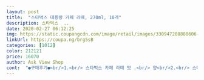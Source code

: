 ```yaml
---
layout: post 
title:  "스타벅스 대용량 카페 라떼, 270ml, 10개" 
description: 스타벅스  ..
date: 2020-02-27 06:12:25 
img: https://static.coupangcdn.com/image/retail/images/330947208880606-edcf8add-bd79-4d15-ab78-aca4c5d67662.jpg 
linkUrl: https://coupa.ng/brg5sB 
categories: [1012] 
color: 212121 
price: 16070 
author: Ask View Shop 
cont:  "●구매후기●<br/>1.<br/> 스타벅스 카페 라떼 맛 .<br/> 양<br/>2.<br/> 스타벅스 카페 라떼 특이점<br/>270 ML ( 양 ) 적지 않은 양이라 하나 먹으면 피곤이 사라지고<br/>===========================================================<br/>TIP ( 팁 ) 짱짱하게 빨대 꼽는곳 화살표 했습니다 ^^<br/>——————————————————————————<br/>• 고카페인 • 많이 먹으면 어지럽고 .<br/> 심장이 아플수도 있습니다<br/>• 남녀노소 매우 좋아하고 1위 커피 브랜드 “스타벅스”<br/>• 스타벅스 커피로 아주 유명하고 말많은 기업이에요 !!<br/>❤️ 스타벅스 대용량 카페 라떼 270ML X 10개 ❤️<br/>❤️ 스타벅스 카페 라떼 270ML X 10개 ❤️<br/>공식으로 사용하는 ‘서울우유’ 카페 라떼 안에 들어있어요 !!<br/>구매 이유 : 여행갈때 커피 먹어서 냉장고 채울려고<br/>구매 이유 : 코로나19 때문에 스타벅스 커피 못먹어서<br/>구매에 도움이 되셨으면 도움이 돼요 꼭 ~ 꼭 부탁 드립니다 ^^<br/>구매에 도움이 되셨으면 도움이 되요 부탁 드립니다 ^^<br/>구매하는데 참고하셔서 좋은 구매하시기 바랍니다<br/>그래도 전 지금 둘째 케어한다고 주부놀이(?) 하기 때문에 신랑이 많이 먹어야죠 ㅎ 일허지 않은자 먹지도 말라!! 라는 말이 있지 않습니까!!  신랑도 먹게 해줘야죠!!! 맛은 역쉬나 맛있습니다.<br/><br/>기분도 좋아지면서 피곤도 사라지고 아주 좋아요<br/>눼 .<br/>.<br/> 그럴수도 있고 저럴수도 있고 사람은 원래 이해가 안되는 동물입니돠!! 내가 나도 이해 못하는데 다른 사람이 이해해주길 바라지도 말고 바라면 안되겠쬬잉!! 이건희 아들딸로 태어나지 않은 이상  누구나 몇백원이라도 더 싸게 사면 좋아할수 있습니돠;;<br/>동네 돌아다니면 스타벅스 매장 아주 많아서 자주 먹는데<br/>똑같이 맛있고 양도 많으면서 저렴하고 너무 좋은 선택 입니다 !!<br/>부실하지도 않고 튼튼해서 끊어지는 걱정 안해서 좋아요 ^_^<br/>빨대 냄새도 심하게 나고 먹다가 음료가 새서 매우 불쾌 했는데<br/>솔직하게 작성하는 구매후기입니다.<br/><br/>스벅 커피가 가격이 많이 저렴해져서 재구매했습니다.<br/> 그래봤자 몇백원 차인데 주부님들  공감하시겠지만;;; 몇백원 몇십원 차이로 조금이라도 좀더 저렴히 사면 굉장히 기쁩니다.<br/> ㅡ.<br/>ㅡㅋ (저만 그런가요?) 몇십원 몇백원 내린 금액에 샀다고 좋아하는거 욕하시는 분도 있을껍니다.<br/><br/>스타벅스 브랜드 ❗️<br/>스타벅스 카페 라떼 + 샌드위치 하나 먹으면<br/>스타벅스 카페 라떼 + 초코칩 2개 먹으면<br/>스타벅스 카페 라떼 부드럽고 매우 고소하면서 매장에서 먹는거와<br/>스타벅스 카페 라떼 원유 40% 엄청 많이 첨가 되있고 매장에서<br/>스타벅스 카페 라떼 제품은 빨대도 초록색 예전 매장에서<br/>스타벅스 카페 라떼 주문해서 먹습니다 ^^<br/>스타벅스 카페 라떼는 빨대도 초록색으로 개성있고 냄새 안나고<br/>아마 안 먹어본분들 없겠지만.<br/> 커피 좋아하면 스벅 컵커피가 제일 맛있으니 가격 저렴할때 먹는게 남는거쥬!!!<br/>아주 맛있어요 ^^ 스타벅스 카페 라떼는 원유가 40% 많이<br/>아주 어쩌다가 기분 전환겸 나도 스벅 커피 먹는다 하고 자랑질(?)할겸 가끔 사 먹는데 신랑은 커피 매니아라 이 세상에 모든 커피는 다 먹을 기세입니다.<br/><br/>아침으로 때울수 있고 디저트로 먹어도 안 .<br/> 성 .<br/> 맞 .<br/> 춤 입니다 !!<br/>아침으로 먹을수 있고 디저트로 먹어도 안성맞춤 이에요<br/>양도 270ML 적은양은 아니라서 하나 먹으면 카페인 충전되고<br/>어느분 품평에서 본거 같숩니다.<br/> 사고 나서 몇백원 가격 내렸다고 분개 하는거 양심도 없다고 이해 안된다고  .<br/>.<br/><br/>언제 들어올지 모르고 가격도 지금 착한 상태 입니다❗️<br/>예전에 그그... <br/> 화려한 한복패션 같은 이미지에서 원래대로 돌아왔군요.<br/> 한복패션으로 바뀌고 반응이 안 좋은건지 한때 반짝 리미티드인지 모르지만 머 이게 중요한건 아니죠 !!<br/>예전에 한복패션도 좋았지만 원조이미지가  역쉬 좋네요.<br/> ㅎ 진짜 스벅커피 먹는기뷴.<br/> 전 원래 커피 안 좋아하고 먹으면 배가 부글부글 합니다.<br/><br/>요즘 잠이 잘오고 일에 집중이 안되서 계속 먹는데 고카페인 이라<br/>유통 기한 : 2020.<br/>06.<br/>04<br/>유통기한 : 2020.<br/>06.<br/>12 ( 엄청 길죠 ?? )<br/>이 커피도 아마도 메이비 신랑이 다 먹어치울겁니다 ;;; 전 하나를 가지고 삼일은 먹거등요 <br/> -_<br/> -!!   커피를 잘 먹는 사람이 이때는 부럽습니다.<br/> 귀한 내 커피가 신랑의 뱃속으로 자꾸 자꾸 사라지는데 속상헙니다;;;<br/>이상하게 집에서 원두 내려서 라떼 해먹어도 되는데;;;  요 ~ 스벅 컵커피가 더더 맛있다는 사실입니다   픔절이 잘 되니 품절되기 전에 사는것도 일이네요 !!<br/>이해 안되면 그냥 그런가보다 하면 됩니다!!  처음에 가격이 올랐다가 한번 내리더만 계속 내림세네여.<br/> 만일 사놓은 주식이 이랬다면 죽상일텐데 .<br/>.<br/> 커피값이 내리니 아주 좋습니돠 좋아요!! ㅋ 패키지가 바뀌었네요.<br/>!!!<br/>입고되면 또 구매버튼을 누를거 같은 마음인데 냉장고에 아직 많이 있으니 참아야겄죠;;<br/>자주 ~ 자주 먹어서 많이 주문할려고 했는데 일시품절 이네요 .<br/>.<br/> ??<br/>자주 먹어서 주문할려고 해도 일시품절이 많아서 주문 힘들어요❗️<br/>잠올때 하나먹으면 잠이 깨고 집중 잘되요<br/>저렴할때 많이 주문 했어요<br/>전 말했듯이 커피를 먹으면 속이 안 좋기 때문에 원유 함량이 높은걸 먹어야 하는데 스벅 커피가 똭입니다!!! 근데 이것도 솔까 제입엔 좀 쓰게 느껴집니다.<br/> 신랑은 에스프레소를 먹는 사람이라 커피우유 같다고 불평질하면서 자알 먹습니다<br/>전 처음에 좀 먹다가 집에 있는 우유를 좀 더 부어서 먹습니다 그러면 연한 라떼가 되니 맛이 아쥬그냥 좋습니돠!! 초딩입이라 그냥  먹으면 전 좀 씁쓸한 맛이 느껴져서 우유를 더 넣으면 구수한 라떼가 됩니다<br/>종이빨대 사용하기 전에 사용했던 비슷한 빨대 너무 좋고<br/>주문하시는거 추천드려요 !! ( 언제 들어올지 모르고 가격도 착해요 )<br/>짱짱해서 끊어지는 걱정 안해서 좋아요 ^_^<br/>첨가되고 서울우유 사용해서 커피맛이 2배로 맛있어요 ^_^<br/>카페 라떼 부드럽고 고소하면서 매장에서 먹는거 못지않게<br/>카페 라떼 칼로리도 215Kcal 낮아서 부담 없어요 ^^<br/>카페인 부족할때 먹으면 충전 되니까 기분 좋아지고 집중 잘되요<br/>칼로리 215Kcal 당류 20g 대체로 낮아서 부담 없습니다 !!<br/>커피 맛있고 품격있고 파트너 친절하고 Star ⭐️ Bucks<br/>코로나 무서워서 로켓프레시 카페 라떼 먹는데 똑같이 맛있어요 !!<br/>코로나땜시 집에 계속 갇혀 있고 아이들이 어려서 어디 나가기도 겁나고 이래저래 집에서 밥만 축내고 그러고 있네요 다들 그러고 있으시겠쥬;; 기분도 꿀꿀하고 스트레스 쌓일때 스벅 커피를 똭 뜯어서 먹으면 기분이 좋아집니다.<br/><br/>타사 커피는 빨대가 부실해서 먹을때 끊어지고 빨대 냄새나는데<br/>타사 커피도 먹는데 빨대가 너무 부실해서 먹을때마다 끊어지고<br/>품절임박 .<br/> 재고 ( 알람신청 필수  ) 들어오면 고민없이 많이<br/>품절임박 .<br/> 재고 있으면 무조건 주문하시는거 추천 드려요❗️<br/>" 
---
```

